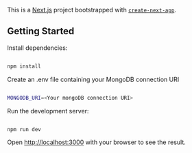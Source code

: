 This is a [Next.js](https://nextjs.org/) project bootstrapped with [`create-next-app`](https://github.com/vercel/next.js/tree/canary/packages/create-next-app).

## Getting Started

Install dependencies:

```bash

npm install

```

Create an .env file containing your MongoDB connection URI

```bash

MONGODB_URI=<Your mongoDB connection URI>

```

Run the development server:

```bash

npm run dev

```

Open [http://localhost:3000](http://localhost:3000) with your browser to see the result.
